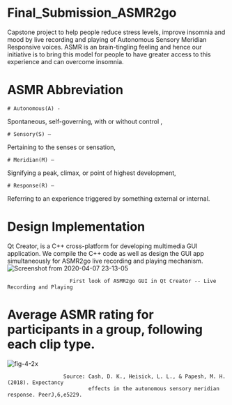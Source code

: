 # Final_Submission_ASMR2go
Capstone project to help people reduce stress levels, improve insomnia and mood by live recording and playing of Autonomous Sensory Meridian Responsive voices. ASMR is an brain-tingling feeling and hence our initiative is to bring this model for people to have greater access to this experience and can overcome insomnia. 
                                        
# ASMR Abbreviation 
    # Autonomous(A) - 
  Spontaneous, self-governing, with or without control , 
  
    # Sensory(S) – 
  Pertaining to the senses or sensation, 
  
    # Meridian(M) – 
  Signifying a peak, climax, or point of highest development, 
  
    # Response(R) – 
  Referring to an experience triggered by something external or internal.

 # Design Implementation 
Qt Creator, is a C++ cross-platform for developing multimedia GUI application. We compile the C++ code as well as design the  GUI app simultaneously for ASMR2go live recording and playing mechanism.
![Screenshot from 2020-04-07 23-13-05](https://user-images.githubusercontent.com/55197733/78741284-eff8ce80-7926-11ea-8ea5-54ca5b4e7f71.png) 

                        First look of ASMR2go GUI in Qt Creator -- Live Recording and Playing 
 
# Average ASMR rating for participants in a group, following each clip type.
![fig-4-2x](https://user-images.githubusercontent.com/55197733/79938363-67038c00-842a-11ea-91db-cd3c91a63a00.jpg)

                      Source: Cash, D. K., Heisick, L. L., & Papesh, M. H. (2018). Expectancy 
                              effects in the autonomous sensory meridian response. PeerJ,6,e5229.





